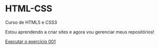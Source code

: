 # HTML-CSS
 Curso de HTML5 e CSS3

 Estou aprendendo a criar sites e agora vou gerenciar meus repositórios!

<a href="https://cfbruna.github.io/HTML-CSS/exercicios/ex001/index.html">Executar o exercício 001